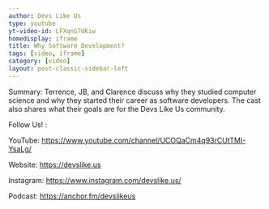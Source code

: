 ```yaml
---
author: Devs Like Us
type: youtube
yt-video-id: LFXqnG7UKiw
homedisplay: iframe
title: Why Software Development?
tags: [video, iframe]
category: [video]
layout: post-classic-sidebar-left 
---
```

Summary: Terrence, JB, and Clarence discuss why they studied computer science and why they started their career as software developers. The cast also shares what their goals are for the Devs Like Us community.  

Follow Us! :

YouTube: https://www.youtube.com/channel/UCOQaCm4q93rCUtTMI-YsaLg/

Website: https://devslike.us

Instagram: https://www.instagram.com/devslike.us/

Podcast: https://anchor.fm/devslikeus
